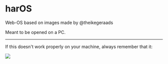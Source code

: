 # harOS
Web-OS based on images made by @theikegeraads

Meant to be opened on a PC.

---

If this doesn't work properly on your machine, always remember that it:

![](https://blog.codinghorror.com/content/images/uploads/2007/03/6a0120a85dcdae970b0128776ff992970c-pi.png)